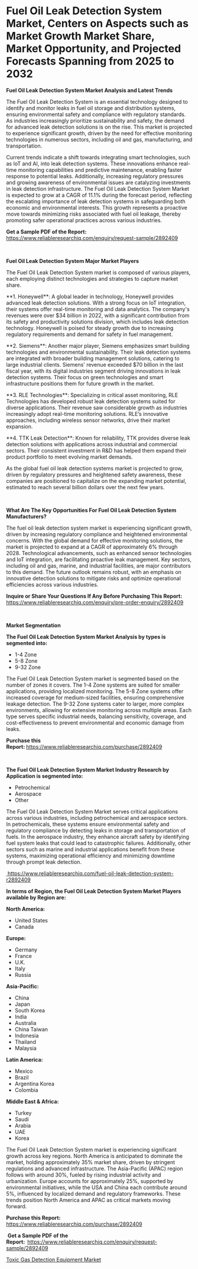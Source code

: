 <p><h1>Fuel Oil Leak Detection System Market, Centers on Aspects such as Market Growth Market Share, Market Opportunity, and Projected Forecasts Spanning from 2025 to 2032</h1></p><p><strong>Fuel Oil Leak Detection System Market Analysis and Latest Trends</strong></p>
<p><p>The Fuel Oil Leak Detection System is an essential technology designed to identify and monitor leaks in fuel oil storage and distribution systems, ensuring environmental safety and compliance with regulatory standards. As industries increasingly prioritize sustainability and safety, the demand for advanced leak detection solutions is on the rise. This market is projected to experience significant growth, driven by the need for effective monitoring technologies in numerous sectors, including oil and gas, manufacturing, and transportation.</p><p>Current trends indicate a shift towards integrating smart technologies, such as IoT and AI, into leak detection systems. These innovations enhance real-time monitoring capabilities and predictive maintenance, enabling faster response to potential leaks. Additionally, increasing regulatory pressures and growing awareness of environmental issues are catalyzing investments in leak detection infrastructure. The Fuel Oil Leak Detection System Market is expected to grow at a CAGR of 11.1% during the forecast period, reflecting the escalating importance of leak detection systems in safeguarding both economic and environmental interests. This growth represents a proactive move towards minimizing risks associated with fuel oil leakage, thereby promoting safer operational practices across various industries.</p></p>
<p><strong>Get a Sample PDF of the Report:&nbsp;</strong> <a href="https://www.reliableresearchiq.com/enquiry/request-sample/2892409?utm_campaign=2717&utm_medium=2&utm_source=Github&utm_content=ia&utm_term=15032025&utm_id=fuel-oil-leak-detection-system">https://www.reliableresearchiq.com/enquiry/request-sample/2892409</a></p>
<p>&nbsp;</p>
<p><strong>Fuel Oil Leak Detection System Major Market Players</strong></p>
<p><p>The Fuel Oil Leak Detection System market is composed of various players, each employing distinct technologies and strategies to capture market share.</p><p>**1. Honeywell**: A global leader in technology, Honeywell provides advanced leak detection solutions. With a strong focus on IoT integration, their systems offer real-time monitoring and data analytics. The company's revenues were over $34 billion in 2022, with a significant contribution from its safety and productivity solutions division, which includes leak detection technology. Honeywell is poised for steady growth due to increasing regulatory requirements and demand for safety in fuel management.</p><p>**2. Siemens**: Another major player, Siemens emphasizes smart building technologies and environmental sustainability. Their leak detection systems are integrated with broader building management solutions, catering to large industrial clients. Siemens' revenue exceeded $70 billion in the last fiscal year, with its digital industries segment driving innovations in leak detection systems. Their focus on green technologies and smart infrastructure positions them for future growth in the market.</p><p>**3. RLE Technologies**: Specializing in critical asset monitoring, RLE Technologies has developed robust leak detection systems suited for diverse applications. Their revenue saw considerable growth as industries increasingly adopt real-time monitoring solutions. RLE’s innovative approaches, including wireless sensor networks, drive their market expansion.</p><p>**4. TTK Leak Detection**: Known for reliability, TTK provides diverse leak detection solutions with applications across industrial and commercial sectors. Their consistent investment in R&D has helped them expand their product portfolio to meet evolving market demands.</p><p>As the global fuel oil leak detection systems market is projected to grow, driven by regulatory pressures and heightened safety awareness, these companies are positioned to capitalize on the expanding market potential, estimated to reach several billion dollars over the next few years.</p></p>
<p>&nbsp;</p>
<p><strong>What Are The Key Opportunities For Fuel Oil Leak Detection System Manufacturers?</strong></p>
<p><p>The fuel oil leak detection system market is experiencing significant growth, driven by increasing regulatory compliance and heightened environmental concerns. With the global demand for effective monitoring solutions, the market is projected to expand at a CAGR of approximately 6% through 2028. Technological advancements, such as enhanced sensor technologies and IoT integration, are facilitating proactive leak management. Key sectors, including oil and gas, marine, and industrial facilities, are major contributors to this demand. The future outlook remains robust, with an emphasis on innovative detection solutions to mitigate risks and optimize operational efficiencies across various industries.</p></p>
<p><strong>Inquire or Share Your Questions If Any Before Purchasing This Report:</strong> <a href="https://www.reliableresearchiq.com/enquiry/pre-order-enquiry/2892409?utm_campaign=2717&utm_medium=2&utm_source=Github&utm_content=ia&utm_term=15032025&utm_id=fuel-oil-leak-detection-system">https://www.reliableresearchiq.com/enquiry/pre-order-enquiry/2892409</a></p>
<p>&nbsp;</p>
<p><strong>Market Segmentation</strong></p>
<p><strong>The Fuel Oil Leak Detection System Market Analysis by types is segmented into:</strong></p>
<p><ul><li> 1-4 Zone</li><li>5-8 Zone</li><li>9-32 Zone </li></ul></p>
<p><p>The Fuel Oil Leak Detection System market is segmented based on the number of zones it covers. The 1-4 Zone systems are suited for smaller applications, providing localized monitoring. The 5-8 Zone systems offer increased coverage for medium-sized facilities, ensuring comprehensive leakage detection. The 9-32 Zone systems cater to larger, more complex environments, allowing for extensive monitoring across multiple areas. Each type serves specific industrial needs, balancing sensitivity, coverage, and cost-effectiveness to prevent environmental and economic damage from leaks.</p></p>
<p><strong>Purchase this Report:&nbsp;</strong><a href="https://www.reliableresearchiq.com/purchase/2892409?utm_campaign=2717&utm_medium=2&utm_source=Github&utm_content=ia&utm_term=15032025&utm_id=fuel-oil-leak-detection-system">https://www.reliableresearchiq.com/purchase/2892409</a></p>
<p>&nbsp;</p>
<p><strong>The Fuel Oil Leak Detection System Market Industry Research by Application is segmented into:</strong></p>
<p><ul><li> Petrochemical</li><li>Aerospace</li><li>Other </li></ul></p>
<p><p>The Fuel Oil Leak Detection System Market serves critical applications across various industries, including petrochemical and aerospace sectors. In petrochemicals, these systems ensure environmental safety and regulatory compliance by detecting leaks in storage and transportation of fuels. In the aerospace industry, they enhance aircraft safety by identifying fuel system leaks that could lead to catastrophic failures. Additionally, other sectors such as marine and industrial applications benefit from these systems, maximizing operational efficiency and minimizing downtime through prompt leak detection.</p></p>
<p><a href="https://www.reliableresearchiq.com/fuel-oil-leak-detection-system-r2892409?utm_campaign=2717&utm_medium=2&utm_source=Github&utm_content=ia&utm_term=15032025&utm_id=fuel-oil-leak-detection-system">&nbsp;https://www.reliableresearchiq.com/fuel-oil-leak-detection-system-r2892409</a></p>
<p><strong>In terms of Region, the Fuel Oil Leak Detection System Market Players available by Region are:</strong></p>
<p>
    <p> <strong> North America: </strong>
        <ul>
            <li>United States</li>
            <li>Canada</li>
        </ul>
        </p> 
    <p> <strong> Europe: </strong>
        <ul>
            <li>Germany</li>
            <li>France</li>
            <li>U.K.</li>
            <li>Italy</li>
            <li>Russia</li>
        </ul>
        </p> 
    <p> <strong> Asia-Pacific: </strong>
        <ul>
            <li>China</li>
            <li>Japan</li>
            <li>South Korea</li>
            <li>India</li>
            <li>Australia</li>
            <li>China Taiwan</li>
            <li>Indonesia</li>
            <li>Thailand</li>
            <li>Malaysia</li>
        </ul>
        </p> 
    <p> <strong> Latin America: </strong>
        <ul>
            <li>Mexico</li>
            <li>Brazil</li>
            <li>Argentina Korea</li>
            <li>Colombia</li>
        </ul>
        </p> 
    <p> <strong> Middle East & Africa: </strong>
        <ul>
            <li>Turkey</li>
            <li>Saudi</li>
            <li>Arabia</li>
            <li>UAE</li>
            <li>Korea</li>
        </ul>
    </p>
    </p>
<p><p>The Fuel Oil Leak Detection System market is experiencing significant growth across key regions. North America is anticipated to dominate the market, holding approximately 35% market share, driven by stringent regulations and advanced infrastructure. The Asia-Pacific (APAC) region follows with around 30%, fueled by rising industrial activity and urbanization. Europe accounts for approximately 25%, supported by environmental initiatives, while the USA and China each contribute around 5%, influenced by localized demand and regulatory frameworks. These trends position North America and APAC as critical markets moving forward.</p></p>
<p><strong>Purchase this Report: </strong><a href="https://www.reliableresearchiq.com/purchase/2892409?utm_campaign=2717&utm_medium=2&utm_source=Github&utm_content=ia&utm_term=15032025&utm_id=fuel-oil-leak-detection-system">https://www.reliableresearchiq.com/purchase/2892409</a></p>
<p>&nbsp;<strong>Get a Sample PDF of the Report:&nbsp;&nbsp;</strong><a href="https://www.reliableresearchiq.com/enquiry/request-sample/2892409?utm_campaign=2717&utm_medium=2&utm_source=Github&utm_content=ia&utm_term=15032025&utm_id=fuel-oil-leak-detection-system">https://www.reliableresearchiq.com/enquiry/request-sample/2892409</a></p>
<p><strong></strong></p>
<p><p><a href="https://github.com/djembashote/Market-Research-Report-List-1/blob/main/toxic-gas-detection-equipment-market.md?utm_campaign=2717&utm_medium=2&utm_source=Github&utm_content=ia&utm_term=15032025&utm_id=fuel-oil-leak-detection-system">Toxic Gas Detection Equipment Market</a></p></p>